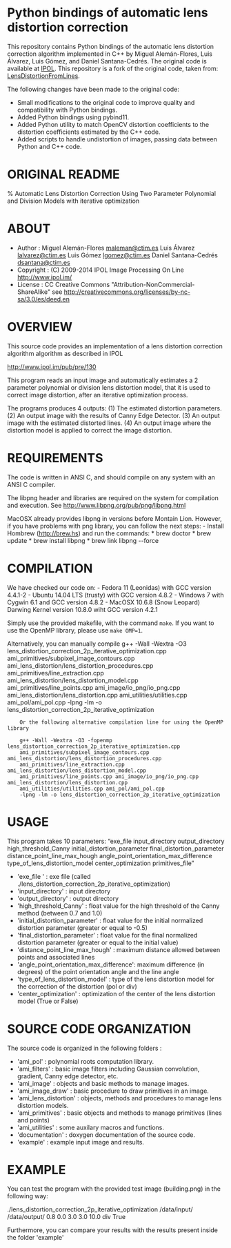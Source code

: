 ﻿
# Python bindings of automatic lens distortion correction

This repository contains Python bindings of the automatic lens distortion correction algorithm implemented in C++ by Miguel Alemán-Flores, Luis Álvarez, Luis Gómez, and Daniel Santana-Cedrés. The original code is available at [IPOL](http://www.ipol.im/pub/pre/130/).
This repository is a fork of the original code, taken from: [LensDistortionFromLines](https://github.com/alicevision/LensDistortionFromLines).

The following changes have been made to the original code:
- Small modifications to the original code to improve quality and compatibility with Python bindings.
- Added Python bindings using pybind11.
- Added Python utility to match OpenCV distortion coefficients to the distortion coefficients estimated by the C++ code.
- Added scripts to handle undistortion of images, passing data between Python and C++ code.


# ORIGINAL README

% Automatic Lens Distortion Correction Using Two Parameter Polynomial and Division Models with iterative optimization


# ABOUT

* Author    : Miguel Alemán-Flores  <maleman@ctim.es>
              Luis Álvarez  <lalvarez@ctim.es>
              Luis Gómez <lgomez@ctim.es>
              Daniel Santana-Cedrés <dsantana@ctim.es>
* Copyright : (C) 2009-2014 IPOL Image Processing On Line http://www.ipol.im/
* License   : CC Creative Commons "Attribution-NonCommercial-ShareAlike" 
              see http://creativecommons.org/licenses/by-nc-sa/3.0/es/deed.en

# OVERVIEW

This source code provides an implementation of a lens distortion correction algorithm 
algorithm as described in IPOL

http://www.ipol.im/pub/pre/130

This program reads an input image and automatically estimates a 2 parameter 
polynomial or division lens distortion model, that it is used to correct image
distortion, after an iterative optimization process. 

The programs produces 4 outputs: 
   (1) The estimated distortion parameters. 
   (2) An output image with the results of Canny Edge Detector.
   (3) An output image with the estimated distorted lines.
   (4) An output image where the distortion model is applied to correct the 
       image distortion. 

# REQUIREMENTS

The code is written in ANSI C, and should compile on any system with
an ANSI C compiler.

The libpng header and libraries are required on the system for
compilation and execution. See http://www.libpng.org/pub/png/libpng.html

MacOSX already provides libpng in versions before Montain Lion.
However, if you have problems with png library, you can follow the next steps:
	- Install Hombrew (http://brew.hs) and run the commands:
		* brew doctor
		* brew update
		* brew install libpng
		* brew link libpng --force

# COMPILATION

We have checked our code on:
	- Fedora 11 (Leonidas) with GCC version 4.4.1-2
	- Ubuntu 14.04 LTS (trusty) with GCC version 4.8.2
	- Windows 7 with Cygwin 6.1 and GCC version 4.8.2
	- MacOSX 10.6.8 (Snow Leopard) Darwing Kernel version 10.8.0 wiht GCC version 4.2.1

Simply use the provided makefile, with the command `make`.
If you want to use the OpenMP library, please use `make OMP=1`.

Alternatively, you can manually compile
    g++ -Wall -Wextra -O3 lens_distortion_correction_2p_iterative_optimization.cpp 
		ami_primitives/subpixel_image_contours.cpp ami_lens_distortion/lens_distortion_procedures.cpp 
		ami_primitives/line_extraction.cpp ami_lens_distortion/lens_distortion_model.cpp 
		ami_primitives/line_points.cpp ami_image/io_png/io_png.cpp ami_lens_distortion/lens_distortion.cpp 
		ami_utilities/utilities.cpp ami_pol/ami_pol.cpp 
		-lpng -lm -o lens_distortion_correction_2p_iterative_optimization
		
		Or the following alternative compilation line for using the OpenMP library
		
		g++ -Wall -Wextra -O3 -fopenmp lens_distortion_correction_2p_iterative_optimization.cpp 
		ami_primitives/subpixel_image_contours.cpp ami_lens_distortion/lens_distortion_procedures.cpp 
		ami_primitives/line_extraction.cpp ami_lens_distortion/lens_distortion_model.cpp 
		ami_primitives/line_points.cpp ami_image/io_png/io_png.cpp ami_lens_distortion/lens_distortion.cpp 
		ami_utilities/utilities.cpp ami_pol/ami_pol.cpp 
		-lpng -lm -o lens_distortion_correction_2p_iterative_optimization

# USAGE

This program takes 10 parameters:
“exe_file  input_directory output_directory high_threshold_Canny initial_distortion_parameter final_distortion_parameter distance_point_line_max_hough angle_point_orientation_max_difference type_of_lens_distortion_model center_optimization primitives_file” 

* 'exe_file '                             : exe file (called ./lens_distortion_correction_2p_iterative_optimization) 
* 'input_directory'                       : input directory
* 'output_directory'                      : output directory
* 'high_threshold_Canny'                  : float value for the high threshold of the Canny method (between 0.7 and 1.0)
* 'initial_distortion_parameter'          : float value for the initial normalized distortion parameter (greater or equal to -0.5)
* 'final_distortion_parameter'            : float value for the final normalized distortion parameter (greater or equal to the initial value)
* 'distance_point_line_max_hough'         : maximum distance allowed between points and associated lines
* 'angle_point_orientation_max_difference': maximum difference (in degrees) of the point orientation angle and the line angle
* 'type_of_lens_distortion_model'         : type of the lens distortion model for the correction of the distortion (pol or div)
* 'center_optimization'                   : optimization of the center of the lens distortion model (True or False)


# SOURCE CODE ORGANIZATION

The source code is organized in the following folders : 

* 'ami_pol' 		        : polynomial roots computation library.
* 'ami_filters' 		    : basic image filters including Gaussian convolution, gradient, 
					                Canny edge detector, etc.
* 'ami_image'			      : objects and basic methods to manage images.
* 'ami_image_draw'		  : basic procedure to draw primitives in an image.
* 'ami_lens_distortion'	: objects, methods and procedures to manage lens distortion models.
* 'ami_primitives'		  : basic objects and methods to manage primitives (lines and points)
* 'ami_utilities'		    : some auxilary macros and functions. 
* 'documentation'       : doxygen documentation of the source code.
* 'example'             : example input image and results.

# EXAMPLE

You can test the program with the provided test image (building.png) in the 
following way:

./lens_distortion_correction_2p_iterative_optimization /data/input/ /data/output/ 0.8 0.0 3.0 3.0 10.0 div True

Furthermore, you can compare your results with the results present inside the folder 'example'

